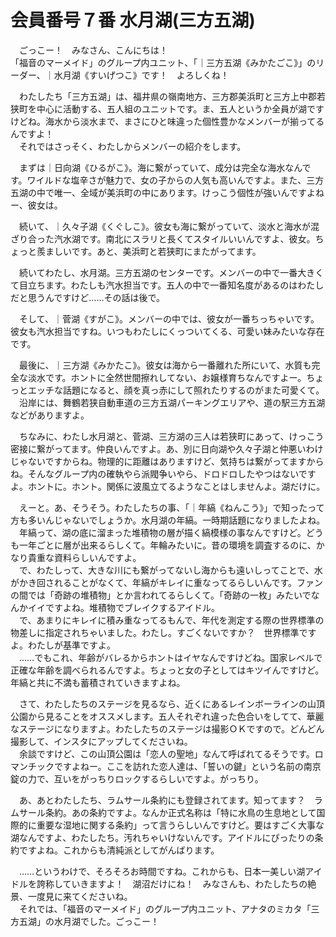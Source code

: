 # 会員番号７番 水月湖(三方五湖)

　ごっこー！　みなさん、こんにちは！  
「福音のマーメイド」のグループ内ユニット、「｜三方五湖《みかたごこ》」のリーダー、｜水月湖《すいげつこ》です！　よろしくね！

　わたしたち「三方五湖」は、福井県の嶺南地方、三方郡美浜町と三方上中郡若狭町を中心に活動する、五人組のユニットです。ま、五人というか全員が湖ですけどね。海水から淡水まで、まさにひと味違った個性豊かなメンバーが揃ってるんですよ！  
　それではさっそく、わたしからメンバーの紹介をします。


　まずは｜日向湖《ひるがこ》。海に繋がっていて、成分は完全な海水なんです。ワイルドな塩辛さが魅力で、女の子からの人気も高いんですよ。また、三方五湖の中で唯一、全域が美浜町の中にあります。けっこう個性が強いんですよねー、彼女は。

　続いて、｜久々子湖《くぐしこ》。彼女も海に繋がっていて、淡水と海水が混ざり合った汽水湖です。南北にスラリと長くてスタイルいいんですよ、彼女。ちょっと羨ましいです。あと、美浜町と若狭町にまたがってます。

　続いてわたし、水月湖。三方五湖のセンターです。メンバーの中で一番大きくて目立ちます。わたしも汽水担当です。五人の中で一番知名度があるのはわたしだと思うんですけど……その話は後で。

　そして、｜菅湖《すがこ》。メンバーの中では、彼女が一番ちっちゃいです。彼女も汽水担当ですね。いつもわたしにくっついてくる、可愛い妹みたいな存在です。

　最後に、｜三方湖《みかたこ》。彼女は海から一番離れた所にいて、水質も完全な淡水です。ホントに全然世間擦れしてない、お嬢様育ちなんですよー。ちょっとエッチな話題になると、顔を真っ赤にして照れたりするのがまた可愛くて。  
　沿岸には、舞鶴若狭自動車道の三方五湖パーキングエリアや、道の駅三方五湖などがありますよ。

　ちなみに、わたし水月湖と、菅湖、三方湖の三人は若狭町にあって、けっこう密接に繋がってます。仲良いんですよ。あ、別に日向湖や久々子湖と仲悪いわけじゃないですからね。物理的に距離はありますけど、気持ちは繋がってますからね。そんなグループ内の確執やら派閥争いやら、ドロドロしたやつはないですよ。ホントに。ホント。関係に波風立てるようなことはしませんよ。湖だけに。

　えーと。あ、そうそう。わたしたちの事、「｜年縞《ねんこう》」で知ったって方も多いんじゃないでしょうか。水月湖の年縞。一時期話題になりましたよね。  
　年縞って、湖の底に溜まった堆積物の層が描く縞模様の事なんですけど。どうも一年ごとに層が出来るらしくて。年輪みたいに。昔の環境を調査するのに、かなり貴重な資料らしいんですよ。  
　で、わたしって、大きな川にも繋がってないし海からも遠いしってことで、水がかき回されることがなくて、年縞がキレイに重なってるらしいんです。ファンの間では「奇跡の堆積物」とか言われてるらしくて。「奇跡の一枚」みたいでなんかイイですよね。堆積物でブレイクするアイドル。  
　で、あまりにキレイに積み重なってるもんで、年代を測定する際の世界標準の物差しに指定されちゃいました。わたし。すごくないですか？　世界標準ですよ。わたしが基準ですよ。  
　……でもこれ、年齢がバレるからホントはイヤなんですけどね。国家レベルで正確な年齢を調べられるんですよ。ちょっと女の子としてはキツイんですけど。年縞と共に不満も蓄積されていきますよね。

　さて、わたしたちのステージを見るなら、近くにあるレインボーラインの山頂公園から見ることをオススメします。五人それぞれ違った色合いをしてて、華麗なステージになりますよ。わたしたちのステージは撮影ＯＫですので。どんどん撮影して、インスタにアップしてくださいね。  
　余談ですけど、この山頂公園は「恋人の聖地」なんて呼ばれてるそうです。ロマンチックですよねー。ここを訪れた恋人達は、「誓いの鍵」という名前の南京錠の力で、互いをがっちりロックするらしいですよ。がっちり。

　あ、あとわたしたち、ラムサール条約にも登録されてます。知ってます？　ラムサール条約。あの条約ですよ。なんか正式名称は「特に水鳥の生息地として国際的に重要な湿地に関する条約」って言うらしいんですけど。要はすごく大事な湖なんですよ、わたしたち。汚れちゃいけないんです。アイドルにぴったりの条約ですよね。これからも清純派としてがんばります。


　……というわけで、そろそろお時間ですね。これからも、日本一美しい湖アイドルを誇称していきますよ！　湖沼だけにね！　みなさんも、わたしたちの絶景、一度見に来てくださいね。  
　それでは、「福音のマーメイド」のグループ内ユニット、アナタのミカタ「三方五湖」の水月湖でした。ごっこー！
